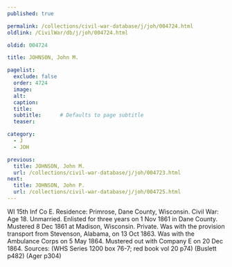 ```yaml
---
published: true

permalink: /collections/civil-war-database/j/joh/004724.html
oldlink: /CivilWar/db/j/joh/004724.html

oldid: 004724

title: JOHNSON, John M.

pagelist:
  exclude: false
  order: 4724
  image: 
  alt:
  caption:
  title:
  subtitle:      # Defaults to page subtitle
  teaser:

category: 
  - J 
  - JOH

previous:
  title: JOHNSON, John M.
  url: /collections/civil-war-database/j/joh/004723.html  
next:
  title: JOHNSON, John P.
  url: /collections/civil-war-database/j/joh/004725.html   
---
```

WI 15th Inf Co E. Residence: Primrose, Dane County, Wisconsin. Civil War: Age 18. Unmarried. Enlisted for three years on 1 Nov 1861 in Dane County. Mustered 8 Dec 1861 at Madison, Wisconsin. Private. Was with the provision transport from Stevenson, Alabama, on 13 Oct 1863. Was with the Ambulance Corps on 5 May 1864. Mustered out with Company E on 20 Dec 1864. Sources: (WHS Series 1200 box 76-7; red book vol 20 p74) (Buslett p482) (Ager p304)